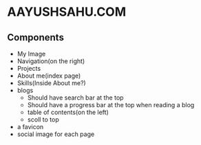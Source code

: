 # AAYUSHSAHU.COM

## Components

- My Image
- Navigation(on the right)
- Projects
- About me(index page)
- Skills(Inside About me?)
- blogs
  - Should have search bar at the top
  - Should have a progress bar at the top when reading a blog
  - table of contents(on the left)
  - scoll to top
- a favicon
- social image for each page

